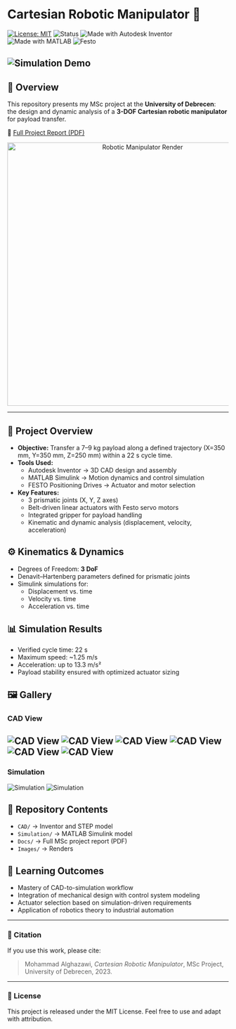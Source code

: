 # Cartesian Robotic Manipulator 🚀

[![License: MIT](https://img.shields.io/badge/License-MIT-green.svg)](LICENSE)
![Status](https://img.shields.io/badge/Status-Completed-blue)
![Made with Autodesk Inventor](https://img.shields.io/badge/CAD-Autodesk%20Inventor-orange)
![Made with MATLAB](https://img.shields.io/badge/Simulation-MATLAB%20Simulink-yellow)
![Festo](https://img.shields.io/badge/Actuators-Festo-lightgrey)

![Simulation Demo](Images/manipulator_demo.gif)
---

## 📌 Overview
This repository presents my MSc project at the **University of Debrecen**:  
the design and dynamic analysis of a **3-DOF Cartesian robotic manipulator** for payload transfer.

📄 [Full Project Report (PDF)](Docs/CartesianManipulator_Report.pdf)


<p align="center">
  <img src="Images/hero_render.png" alt="Robotic Manipulator Render" width="600"/>
</p>

---

## 📖 Project Overview
- **Objective:** Transfer a 7–9 kg payload along a defined trajectory (X=350 mm, Y=350 mm, Z=250 mm) within a 22 s cycle time.
- **Tools Used:** 
  - Autodesk Inventor → 3D CAD design and assembly
  - MATLAB Simulink → Motion dynamics and control simulation
  - FESTO Positioning Drives → Actuator and motor selection
- **Key Features:**
  - 3 prismatic joints (X, Y, Z axes)
  - Belt-driven linear actuators with Festo servo motors
  - Integrated gripper for payload handling
  - Kinematic and dynamic analysis (displacement, velocity, acceleration)

## ⚙️ Kinematics & Dynamics
- Degrees of Freedom: **3 DoF**
- Denavit–Hartenberg parameters defined for prismatic joints
- Simulink simulations for:
  - Displacement vs. time
  - Velocity vs. time
  - Acceleration vs. time

## 📊 Simulation Results
- Verified cycle time: 22 s
- Maximum speed: ~1.25 m/s
- Acceleration: up to 13.3 m/s²
- Payload stability ensured with optimized actuator sizing

## 🖼️ Gallery
### CAD View
![CAD View](Images/image_06.png)
![CAD View](Images/image_07.png)
![CAD View](Images/image_08.png)
![CAD View](Images/image_04.png)
![CAD View](Images/image_02.png)
![CAD View](Images/image_05.png)
---
### Simulation
![Simulation](Images/model_simulation.png)
![Simulation](Images/manipulator_simulation.png)

## 📂 Repository Contents
- `CAD/` → Inventor and STEP model
- `Simulation/` → MATLAB Simulink model
- `Docs/` → Full MSc project report (PDF)
- `Images/` → Renders 

## 📌 Learning Outcomes
- Mastery of CAD-to-simulation workflow
- Integration of mechanical design with control system modeling
- Actuator selection based on simulation-driven requirements
- Application of robotics theory to industrial automation

---

### 🔖 Citation
If you use this work, please cite:
> Mohammad Alghazawi, *Cartesian Robotic Manipulator*, MSc Project, University of Debrecen, 2023.

---

### 📜 License
This project is released under the MIT License. Feel free to use and adapt with attribution.
